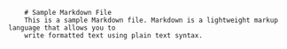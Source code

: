  
        # Sample Markdown File
        This is a sample Markdown file. Markdown is a lightweight markup language that allows you to 
        write formatted text using plain text syntax.
    